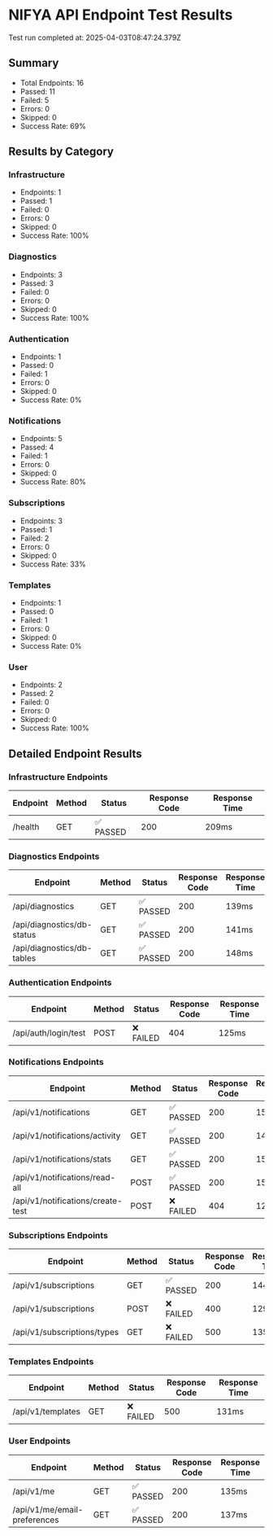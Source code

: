# NIFYA API Endpoint Test Results

Test run completed at: 2025-04-03T08:47:24.379Z

## Summary

- Total Endpoints: 16
- Passed: 11
- Failed: 5
- Errors: 0
- Skipped: 0
- Success Rate: 69%

## Results by Category

### Infrastructure

- Endpoints: 1
- Passed: 1
- Failed: 0
- Errors: 0
- Skipped: 0
- Success Rate: 100%

### Diagnostics

- Endpoints: 3
- Passed: 3
- Failed: 0
- Errors: 0
- Skipped: 0
- Success Rate: 100%

### Authentication

- Endpoints: 1
- Passed: 0
- Failed: 1
- Errors: 0
- Skipped: 0
- Success Rate: 0%

### Notifications

- Endpoints: 5
- Passed: 4
- Failed: 1
- Errors: 0
- Skipped: 0
- Success Rate: 80%

### Subscriptions

- Endpoints: 3
- Passed: 1
- Failed: 2
- Errors: 0
- Skipped: 0
- Success Rate: 33%

### Templates

- Endpoints: 1
- Passed: 0
- Failed: 1
- Errors: 0
- Skipped: 0
- Success Rate: 0%

### User

- Endpoints: 2
- Passed: 2
- Failed: 0
- Errors: 0
- Skipped: 0
- Success Rate: 100%

## Detailed Endpoint Results

### Infrastructure Endpoints

| Endpoint | Method | Status | Response Code | Response Time |
|----------|--------|--------|---------------|---------------|
| /health | GET | ✅ PASSED | 200 | 209ms |

### Diagnostics Endpoints

| Endpoint | Method | Status | Response Code | Response Time |
|----------|--------|--------|---------------|---------------|
| /api/diagnostics | GET | ✅ PASSED | 200 | 139ms |
| /api/diagnostics/db-status | GET | ✅ PASSED | 200 | 141ms |
| /api/diagnostics/db-tables | GET | ✅ PASSED | 200 | 148ms |

### Authentication Endpoints

| Endpoint | Method | Status | Response Code | Response Time |
|----------|--------|--------|---------------|---------------|
| /api/auth/login/test | POST | ❌ FAILED | 404 | 125ms |

### Notifications Endpoints

| Endpoint | Method | Status | Response Code | Response Time |
|----------|--------|--------|---------------|---------------|
| /api/v1/notifications | GET | ✅ PASSED | 200 | 159ms |
| /api/v1/notifications/activity | GET | ✅ PASSED | 200 | 143ms |
| /api/v1/notifications/stats | GET | ✅ PASSED | 200 | 150ms |
| /api/v1/notifications/read-all | POST | ✅ PASSED | 200 | 153ms |
| /api/v1/notifications/create-test | POST | ❌ FAILED | 404 | 127ms |

### Subscriptions Endpoints

| Endpoint | Method | Status | Response Code | Response Time |
|----------|--------|--------|---------------|---------------|
| /api/v1/subscriptions | GET | ✅ PASSED | 200 | 144ms |
| /api/v1/subscriptions | POST | ❌ FAILED | 400 | 129ms |
| /api/v1/subscriptions/types | GET | ❌ FAILED | 500 | 135ms |

### Templates Endpoints

| Endpoint | Method | Status | Response Code | Response Time |
|----------|--------|--------|---------------|---------------|
| /api/v1/templates | GET | ❌ FAILED | 500 | 131ms |

### User Endpoints

| Endpoint | Method | Status | Response Code | Response Time |
|----------|--------|--------|---------------|---------------|
| /api/v1/me | GET | ✅ PASSED | 200 | 135ms |
| /api/v1/me/email-preferences | GET | ✅ PASSED | 200 | 137ms |


